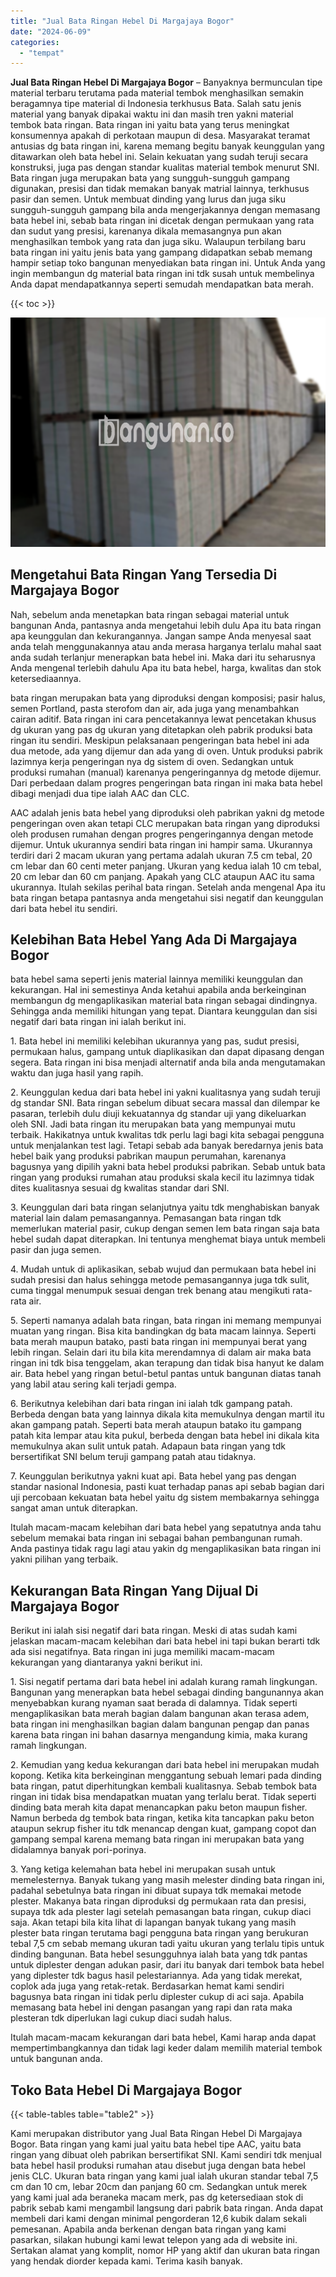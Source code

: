 ```yaml
---
title: "Jual Bata Ringan Hebel Di Margajaya Bogor"
date: "2024-06-09"
categories: 
  - "tempat"
---
```


**Jual Bata Ringan Hebel Di Margajaya Bogor** – Banyaknya bermunculan tipe material terbaru terutama pada material tembok menghasilkan semakin beragamnya tipe material di Indonesia terkhusus Bata. Salah satu jenis material yang banyak dipakai waktu ini dan masih tren yakni material tembok bata ringan. Bata ringan ini yaitu bata yang terus meningkat konsumennya apakah di perkotaan maupun di desa. Masyarakat teramat antusias dg bata ringan ini, karena memang begitu banyak keunggulan yang ditawarkan oleh bata hebel ini. Selain kekuatan yang sudah teruji secara konstruksi, juga pas dengan standar kualitas material tembok menurut SNI. Bata ringan juga merupakan bata yang sungguh-sungguh gampang digunakan, presisi dan tidak memakan banyak matrial lainnya, terkhusus pasir dan semen. Untuk membuat dinding yang lurus dan juga siku sungguh-sungguh gampang bila anda mengerjakannya dengan memasang bata hebel ini, sebab bata ringan ini dicetak dengan permukaan yang rata dan sudut yang presisi, karenanya dikala memasangnya pun akan menghasilkan tembok yang rata dan juga siku. Walaupun terbilang baru bata ringan ini yaitu jenis bata yang gampang didapatkan sebab memang hampir setiap toko bangunan menyediakan bata ringan ini. Untuk Anda yang ingin membangun dg material bata ringan ini tdk susah untuk membelinya Anda dapat mendapatkannya seperti semudah mendapatkan bata merah.

{{< toc >}}

![Jual Bata Ringan Hebel Di Margajaya Bogor](/images/jual-hebel-murah-02.png)

## Mengetahui Bata Ringan Yang Tersedia Di Margajaya Bogor

Nah, sebelum anda menetapkan bata ringan sebagai material untuk bangunan Anda, pantasnya anda mengetahui lebih dulu Apa itu bata ringan apa keunggulan dan kekurangannya. Jangan sampe Anda menyesal saat anda telah menggunakannya atau anda merasa harganya terlalu mahal saat anda sudah terlanjur menerapkan bata hebel ini. Maka dari itu seharusnya Anda mengenal terlebih dahulu Apa itu bata hebel, harga, kwalitas dan stok ketersediaannya.

bata ringan merupakan bata yang diproduksi dengan komposisi; pasir halus, semen Portland, pasta sterofom dan air, ada juga yang menambahkan cairan aditif. Bata ringan ini cara pencetakannya lewat pencetakan khusus dg ukuran yang pas dg ukuran yang ditetapkan oleh pabrik produksi bata ringan itu sendiri. Meskipun pelaksanaan pengeringan bata hebel ini ada dua metode, ada yang dijemur dan ada yang di oven. Untuk produksi pabrik lazimnya kerja pengeringan nya dg sistem di oven. Sedangkan untuk produksi rumahan (manual) karenanya pengeringannya dg metode dijemur. Dari perbedaan dalam progres pengeringan bata ringan ini maka bata hebel dibagi menjadi dua tipe ialah AAC dan CLC.

AAC adalah jenis bata hebel yang diproduksi oleh pabrikan yakni dg metode pengeringan oven akan tetapi CLC merupakan bata ringan yang diproduksi oleh produsen rumahan dengan progres pengeringannya dengan metode dijemur. Untuk ukurannya sendiri bata ringan ini hampir sama. Ukurannya terdiri dari 2 macam ukuran yang pertama adalah ukuran 7.5 cm tebal, 20 cm lebar dan 60 centi meter panjang. Ukuran yang kedua ialah 10 cm tebal, 20 cm lebar dan 60 cm panjang. Apakah yang CLC ataupun AAC itu sama ukurannya. Itulah sekilas perihal bata ringan. Setelah anda mengenal Apa itu bata ringan betapa pantasnya anda mengetahui sisi negatif dan keunggulan dari bata hebel itu sendiri.

## Kelebihan Bata Hebel Yang Ada Di Margajaya Bogor

bata hebel sama seperti jenis material lainnya memiliki keunggulan dan kekurangan. Hal ini semestinya Anda ketahui apabila anda berkeinginan membangun dg mengaplikasikan material bata ringan sebagai dindingnya. Sehingga anda memiliki hitungan yang tepat. Diantara keunggulan dan sisi negatif dari bata ringan ini ialah berikut ini.

1\. Bata hebel ini memiliki kelebihan ukurannya yang pas, sudut presisi, permukaan halus, gampang untuk diaplikasikan dan dapat dipasang dengan segera. Bata ringan ini bisa menjadi alternatif anda bila anda mengutamakan waktu dan juga hasil yang rapih.

2\. Keunggulan kedua dari bata hebel ini yakni kualitasnya yang sudah teruji dg standar SNI. Bata ringan sebelum dibuat secara massal dan dilempar ke pasaran, terlebih dulu diuji kekuatannya dg standar uji yang dikeluarkan oleh SNI. Jadi bata ringan itu merupakan bata yang mempunyai mutu terbaik. Hakikatnya untuk kwalitas tdk perlu lagi bagi kita sebagai pengguna untuk menjalankan test lagi. Tetapi sebab ada banyak beredarnya jenis bata hebel baik yang produksi pabrikan maupun perumahan, karenanya bagusnya yang dipilih yakni bata hebel produksi pabrikan. Sebab untuk bata ringan yang produksi rumahan atau produksi skala kecil itu lazimnya tidak dites kualitasnya sesuai dg kwalitas standar dari SNI.

3\. Keunggulan dari bata ringan selanjutnya yaitu tdk menghabiskan banyak material lain dalam pemasangannya. Pemasangan bata ringan tdk memerlukan material pasir, cukup dengan semen lem bata ringan saja bata hebel sudah dapat diterapkan. Ini tentunya menghemat biaya untuk membeli pasir dan juga semen.

4\. Mudah untuk di aplikasikan, sebab wujud dan permukaan bata hebel ini sudah presisi dan halus sehingga metode pemasangannya juga tdk sulit, cuma tinggal menumpuk sesuai dengan trek benang atau mengikuti rata-rata air.

5\. Seperti namanya adalah bata ringan, bata ringan ini memang mempunyai muatan yang ringan. Bisa kita bandingkan dg bata macam lainnya. Seperti bata merah maupun batako, pasti bata ringan ini mempunyai berat yang lebih ringan. Selain dari itu bila kita merendamnya di dalam air maka bata ringan ini tdk bisa tenggelam, akan terapung dan tidak bisa hanyut ke dalam air. Bata hebel yang ringan betul-betul pantas untuk bangunan diatas tanah yang labil atau sering kali terjadi gempa.

6\. Berikutnya kelebihan dari bata ringan ini ialah tdk gampang patah. Berbeda dengan bata yang lainnya dikala kita memukulnya dengan martil itu akan gampang patah. Seperti bata merah ataupun batako itu gampang patah kita lempar atau kita pukul, berbeda dengan bata hebel ini dikala kita memukulnya akan sulit untuk patah. Adapaun bata ringan yang tdk bersertifikat SNI belum teruji gampang patah atau tidaknya.

7\. Keunggulan berikutnya yakni kuat api. Bata hebel yang pas dengan standar nasional Indonesia, pasti kuat terhadap panas api sebab bagian dari uji percobaan kekuatan bata hebel yaitu dg sistem membakarnya sehingga sangat aman untuk diterapkan.

Itulah macam-macam kelebihan dari bata hebel yang sepatutnya anda tahu sebelum memakai bata ringan ini sebagai bahan pembangunan rumah. Anda pastinya tidak ragu lagi atau yakin dg mengaplikasikan bata ringan ini yakni pilihan yang terbaik.

## Kekurangan Bata Ringan Yang Dijual Di Margajaya Bogor

Berikut ini ialah sisi negatif dari bata ringan. Meski di atas sudah kami jelaskan macam-macam kelebihan dari bata hebel ini tapi bukan berarti tdk ada sisi negatifnya. Bata ringan ini juga memiliki macam-macam kekurangan yang diantaranya yakni berikut ini.

1\. Sisi negatif pertama dari bata hebel ini adalah kurang ramah lingkungan. Bangunan yang menerapkan bata hebel sebagai dinding bangunannya akan menyebabkan kurang nyaman saat berada di dalamnya. Tidak seperti mengaplikasikan bata merah bagian dalam bangunan akan terasa adem, bata ringan ini menghasilkan bagian dalam bangunan pengap dan panas karena bata ringan ini bahan dasarnya mengandung kimia, maka kurang ramah lingkungan.

2\. Kemudian yang kedua kekurangan dari bata hebel ini merupakan mudah kopong. Ketika kita berkeinginan menggantung sebuah lemari pada dinding bata ringan, patut diperhitungkan kembali kualitasnya. Sebab tembok bata ringan ini tidak bisa mendapatkan muatan yang terlalu berat. Tidak seperti dinding bata merah kita dapat menancapkan paku beton maupun fisher. Namun berbeda dg tembok bata ringan, ketika kita tancapkan paku beton ataupun sekrup fisher itu tdk menancap dengan kuat, gampang copot dan gampang sempal karena memang bata ringan ini merupakan bata yang didalamnya banyak pori-porinya.

3\. Yang ketiga kelemahan bata hebel ini merupakan susah untuk memelesternya. Banyak tukang yang masih melester dinding bata ringan ini, padahal sebetulnya bata ringan ini dibuat supaya tdk memakai metode plester. Makanya bata ringan diproduksi dg permukaan rata dan presisi, supaya tdk ada plester lagi setelah pemasangan bata ringan, cukup diaci saja. Akan tetapi bila kita lihat di lapangan banyak tukang yang masih plester bata ringan terutama bagi pengguna bata ringan yang berukuran tebal 7,5 cm sebab memang ukuran tadi yaitu ukuran yang terlalu tipis untuk dinding bangunan. Bata hebel sesungguhnya ialah bata yang tdk pantas untuk diplester dengan adukan pasir, dari itu banyak dari tembok bata hebel yang diplester tdk bagus hasil pelestariannya. Ada yang tidak merekat, coplok ada juga yang retak-retak. Berdasarkan hemat kami sendiri bagusnya bata ringan ini tidak perlu diplester cukup di aci saja. Apabila memasang bata hebel ini dengan pasangan yang rapi dan rata maka plesteran tdk diperlukan lagi cukup diaci sudah halus.

Itulah macam-macam kekurangan dari bata hebel, Kami harap anda dapat mempertimbangkannya dan tidak lagi keder dalam memilih material tembok untuk bangunan anda.

## Toko Bata Hebel Di Margajaya Bogor

{{< table-tables table="table2" >}}

Kami merupakan distributor yang Jual Bata Ringan Hebel Di Margajaya Bogor. Bata ringan yang kami jual yaitu bata hebel tipe AAC, yaitu bata ringan yang dibuat oleh pabrikan bersertifikat SNI. Kami sendiri tdk menjual bata hebel hasil produksi rumahan atau disebut juga dengan bata hebel jenis CLC. Ukuran bata ringan yang kami jual ialah ukuran standar tebal 7,5 cm dan 10 cm, lebar 20cm dan panjang 60 cm. Sedangkan untuk merek yang kami jual ada beraneka macam merk, pas dg ketersediaan stok di pabrik sebab kami mengambil langsung dari pabrik bata ringan. Anda dapat membeli dari kami dengan minimal pengorderan 12,6 kubik dalam sekali pemesanan. Apabila anda berkenan dengan bata ringan yang kami pasarkan, silakan hubungi kami lewat telepon yang ada di website ini. Sertakan alamat yang komplit, nomor HP yang aktif dan ukuran bata ringan yang hendak diorder kepada kami. Terima kasih banyak.
